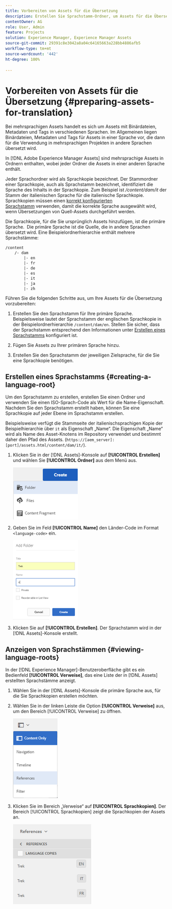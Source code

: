 ```yaml
---
title: Vorbereiten von Assets für die Übersetzung
description: Erstellen Sie Sprachstamm-Ordner, um Assets für die Übersetzung vorzubereiten und so mehrsprachige Assets zu unterstützen.
contentOwner: AG
role: User, Admin
feature: Projects
solution: Experience Manager, Experience Manager Assets
source-git-commit: 29391c8e3042a8a04c64165663a228bb4886afb5
workflow-type: tm+mt
source-wordcount: '442'
ht-degree: 100%

---
```


# Vorbereiten von Assets für die Übersetzung {#preparing-assets-for-translation}

Bei mehrsprachigen Assets handelt es sich um Assets mit Binärdateien, Metadaten und Tags in verschiedenen Sprachen. Im Allgemeinen liegen Binärdateien, Metadaten und Tags für Assets in einer Sprache vor, die dann für die Verwendung in mehrsprachigen Projekten in andere Sprachen übersetzt wird.

In [!DNL Adobe Experience Manager Assets] sind mehrsprachige Assets in Ordnern enthalten, wobei jeder Ordner die Assets in einer anderen Sprache enthält.

Jeder Sprachordner wird als Sprachkopie bezeichnet. Der Stammordner einer Sprachkopie, auch als Sprachstamm bezeichnet, identifiziert die Sprache des Inhalts in der Sprachkopie. Zum Beispiel ist */content/dam/it* der Stamm der italienischen Sprache für die italienische Sprachkopie. Sprachkopien müssen einen [korrekt konfigurierten Sprachstamm](preparing-assets-for-translation.md#creating-a-language-root) verwenden, damit die korrekte Sprache ausgewählt wird, wenn Übersetzungen von Quell-Assets durchgeführt werden.

Die Sprachkopie, für die Sie ursprünglich Assets hinzufügen, ist die primäre Sprache.  Die primäre Sprache ist die Quelle, die in andere Sprachen übersetzt wird. Eine Beispielordnerhierarchie enthält mehrere Sprachstämme:

```shell
/content
    /- dam
        |- en
        |- fr
        |- de
        |- es
        |- it
        |- ja
        |- zh
```

Führen Sie die folgenden Schritte aus, um Ihre Assets für die Übersetzung vorzubereiten:

1. Erstellen Sie den Sprachstamm für Ihre primäre Sprache.  Beispielsweise lautet der Sprachstamm der englischen Sprachkopie in der Beispielordnerhierarchie `/content/dam/en`. Stellen Sie sicher, dass der Sprachstamm entsprechend den Informationen unter [Erstellen eines Sprachstamms](preparing-assets-for-translation.md#creating-a-language-root) konfiguriert ist.

1. Fügen Sie Assets zu Ihrer primären Sprache hinzu.
1. Erstellen Sie den Sprachstamm der jeweiligen Zielsprache, für die Sie eine Sprachkopie benötigen.

## Erstellen eines Sprachstamms {#creating-a-language-root}

Um den Sprachstamm zu erstellen, erstellen Sie einen Ordner und verwenden Sie einen ISO-Sprach-Code als Wert für die Name-Eigenschaft. Nachdem Sie den Sprachstamm erstellt haben, können Sie eine Sprachkopie auf jeder Ebene im Sprachstamm erstellen.

Beispielsweise verfügt die Stammseite der italienischsprachigen Kopie der Beispielhierarchie über `it` als Eigenschaft „Name“. Die Eigenschaft „Name“ wird als Name des Asset-Knotens im Repository verwendet und bestimmt daher den Pfad des Assets. (`https://[aem_server]:[port]/assets.html/content/dam/it/`).

1. Klicken Sie in der [!DNL Assets]-Konsole auf **[!UICONTROL Erstellen]** und wählen Sie **[!UICONTROL Ordner]** aus dem Menü aus.

   ![Ordner erstellen](assets/Create-folder.png)

1. Geben Sie im Feld **[!UICONTROL Name]** den Länder-Code im Format `<language-code>` ein.

   ![Sprach-Code in Ordner hinzufügen](assets/Add-language-code-in-folder.png)

1. Klicken Sie auf **[!UICONTROL Erstellen]**. Der Sprachstamm wird in der [!DNL Assets]-Konsole erstellt.

## Anzeigen von Sprachstämmen {#viewing-language-roots}

In der [!DNL Experience Manager]-Benutzeroberfläche gibt es ein Bedienfeld **[!UICONTROL Verweise]**, das eine Liste der in [!DNL Assets] erstellten Sprachstämme anzeigt.

1. Wählen Sie in der [!DNL Assets]-Konsole die primäre Sprache aus, für die Sie Sprachkopien erstellen möchten.
1. Wählen Sie in der linken Leiste die Option **[!UICONTROL Verweise]** aus, um den Bereich [!UICONTROL Verweise] zu öffnen.

   ![chlimage_1-122](assets/chlimage_1-122.png)

1. Klicken Sie im Bereich „Verweise“ auf **[!UICONTROL Sprachkopien]**. Der Bereich [!UICONTROL Sprachkopien] zeigt die Sprachkopien der Assets an.

   ![Sprachkopien](assets/lang-copy2.png)
